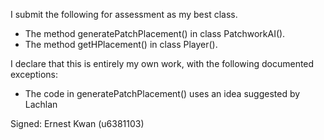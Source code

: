 I submit the following for assessment as my best class.

* The method generatePatchPlacement() in class PatchworkAI().
* The method getHPlacement() in class Player().

I declare that this is entirely my own work, with the following documented exceptions:

* The code in generatePatchPlacement() uses an idea suggested by Lachlan

Signed: Ernest Kwan (u6381103)
